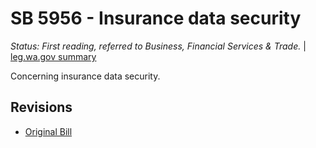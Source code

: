 # SB 5956 - Insurance data security
*Status: First reading, referred to Business, Financial Services & Trade.* | [leg.wa.gov summary](https://app.leg.wa.gov/billsummary?BillNumber=5956&Year=2021)

Concerning insurance data security.

## Revisions
* [Original Bill](1/)
